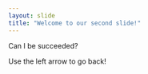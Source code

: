 ```yaml
---
layout: slide
title: "Welcome to our second slide!"
---
```

Can I be succeeded?

Use the left arrow to go back!
